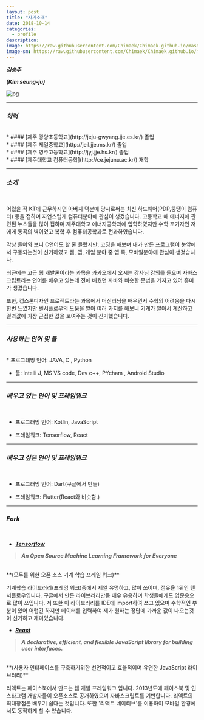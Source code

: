 ```yaml
---
layout: post
title: "자기소개"
date: 2018-10-14
categories:
  - profile
description:
image: https://raw.githubusercontent.com/Chimaek/Chimaek.github.io/master/20120215001056_1.jpg
image-sm: https://raw.githubusercontent.com/Chimaek/Chimaek.github.io/master/20120215001056_1.jpg
---
```

***김승주***

***(Kim seung-ju)***
 
![pg](https://search.pstatic.net/common/?src=http%3A%2F%2Fblogfiles.naver.net%2F20130311_100%2Ftasunkiya7_1362929500347x1jn9_JPEG%2F1362929499486_BDrRyxSCUAAyYoO.jpg&type=b400)
 
***

### ***학력***
<br>
  * #### [제주 광양초등학교](http://jeju-gwyang.jje.es.kr/) 졸업

<br>
  * #### [제주 제일중학교](http://jeil.jje.ms.kr/) 졸업

<br>
  * #### [제주 영주고등학교](http://jyj.jje.hs.kr/) 졸업

<br>
  * #### [제주대학교 컴퓨터공학](http://ce.jejunu.ac.kr/) 재학
  
<br>  

***
   
### ***소개*** 
<br>
  
 어렸을 적 KT에 근무하시던 아버지 덕분에 당시로써는 최신 하드웨어(PDP,뚱땡이 컴퓨터) 등을 접하며 자연스럽게 컴퓨터분야에 관심이 생겼습니다. 고등학교 때 에너지에 관련된 뉴스들을 많이 접하며 제주대학교 에너지공학과에 입학하였지만 수학 포기자인 저에게 통곡의 벽이었고 복학 후 컴퓨터공학과로 전과하였습니다. 
  
 막상 들어와 보니 C언어도 할 줄 몰랐지만, 코딩을 해보며 내가 만든 프로그램이 눈앞에서 구동되는것이 신기하였고 웹, 앱, 게임 분야 중 앱 즉, 모바일분야에 관심이 생겼습니다.

 최근에는 고급 웹 개발론이라는 과목을 카카오에서 오시는 강사님 강의를 들으며 자바스크립트라는 언어를 배우고 있는데 전에 배웠던 자바와 비슷한 문법을 가지고 있어 흥미가 생겼습니다.
 
 또한, 캡스톤디자인 프로젝트라는 과목에서 머신러닝을 배우면서 수학의 어려움을 다시 한번 느꼈지만 텐서플로우의 도움을 받아 여러 가지를 해보니 기계가 알아서 계산하고 결과값에 가장 근접한 값을 보여주는 것이 신기했습니다.
 
 

 
***


### ***사용하는 언어 및 툴***

<br>
* 프로그래밍 언어: JAVA, C , Python

* 툴: Intelli J, MS VS code, Dev c++, PYcham , Android Studio

***

### ***배우고 있는 언어 및 프레임워크***
<br>

* 프로그래밍 언어: Kotlin, JavaScript

* 프레임워크: Tensorflow, React 

***

### ***배우고 싶은 언어 및 프레임워크***
<br>

* 프로그래밍 언어: Dart(구글에서 만듦)

* 프레임워크: Flutter(React와 비슷함.)

***

### ***Fork***
<br>

* ***[Tensorflow](https://github.com/Chimaek/tensorflow)***

 >***An Open Source Machine Learning Framework for Everyone***
 <br>
 **(모두를 위한 오픈 소스 기계 학습 프레임 워크)**

기계학습 라이브러리(프레임 워크)중에서 제일 유명하고, 많이 쓰이며, 점유율 1위인 텐서플로우입니다. 구글에서 만든 라이브러리만큼 매우 유용하며 학생들에게도 입문용으로 많이 쓰입니다. 저 또한 이 라이브러리를 IDE에 import하여 쓰고 있으며 수학적인 부분이 있어 어렵긴 하지만 데이터를 입력하여 제가 원하는 정답에 가까운 값이 나오는것이 신기하고 재미있습니다.


* ***[React](https://github.com/Chimaek/react)***

 >***A declarative, efficient, and flexible JavaScript library for building user interfaces.***
 <br>
 **(사용자 인터페이스를 구축하기위한 선언적이고 효율적이며 유연한 JavaScript 라이브러리)**

리액트는 페이스북에서 만드는 웹 개발 프레임워크 입니다. 2013년도에 페이스북 및 인스타그램 개발자들이 오픈소스로 공개하였으며 자바스크립트를 기반합니다. 리액트의 최대장점은 배우기 쉽다는 것입니다. 또한 '리액트 네이티브'를 이용하여 모바일 환경에서도 동작하게 할 수 있습니다.
